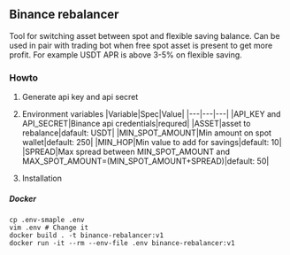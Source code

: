 ## Binance rebalancer
Tool for switching asset between spot and flexible saving balance.
Can be used in pair with trading bot when free spot asset is present
to get more profit. For example USDT APR is above 3-5% on flexible saving.

### Howto
1. Generate api key and api secret
2. Environment variables
|Variable|Spec|Value|
|---|---|---|
|API_KEY and API_SECRET|Binance api credentials|requred|
|ASSET|asset to rebalance|dafault: USDT|
|MIN_SPOT_AMOUNT|Min amount on spot wallet|default: 250|
|MIN_HOP|Min value to add for savings|default: 10|
|SPREAD|Max spread between MIN_SPOT_AMOUNT and MAX_SPOT_AMOUNT=(MIN_SPOT_AMOUNT+SPREAD)|default: 50|

4. Installation 
##### Docker
```
cp .env-smaple .env
vim .env # Change it
docker build . -t binance-rebalancer:v1
docker run -it --rm --env-file .env binance-rebalancer:v1
``` 
